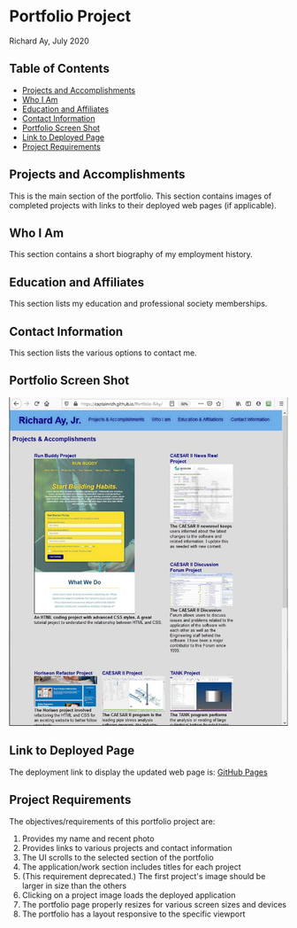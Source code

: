 # Portfolio Project
Richard Ay, July 2020

## Table of Contents
* [Projects and Accomplishments](#projects-and-accomplishments)
* [Who I Am](#who-i-am)
* [Education and Affiliates](#education-and-affiliates)
* [Contact Information](#contact-information)
* [Portfolio Screen Shot](#portfolio-screen-shot)
* [Link to Deployed Page](#link-to-deployed-page)
* [Project Requirements](#project-requirements)


## Projects and Accomplishments
This is the main section of the portfolio.  This section contains images of 
completed projects with links to their deployed web pages (if applicable).

## Who I Am
This section contains a short biography of my employment history.

## Education and Affiliates
This section lists my education and professional society memberships.

## Contact Information
This section lists the various options to contact me.

## Portfolio Screen Shot

![Top Half](https://github.com/CaptainRich/Portfolio-RAy/blob/master/webpagescreenshot.jpg)


## Link to Deployed Page
The deployment link to display the updated web page is:
[GitHub Pages](https://captainrich.github.io/Portfolio-RAy/)


## Project Requirements
The objectives/requirements of this portfolio project are:

1) Provides my name and recent photo
2) Provides links to various projects and contact information
3) The UI scrolls to the selected section of the portfolio
4) The application/work section includes titles for each project
5) (This requirement deprecated.) The first project's image should be larger in size than the others
6) Clicking on a project image loads the deployed application
7) The portfolio page properly resizes for various screen sizes and devices
8) The portfolio has a layout responsive to the specific viewport



